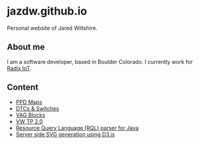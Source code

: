 # jazdw.github.io

Personal website of Jared Wiltshire.

## About me

I am a software developer, based in Boulder Colorado.
I currently work for [Radix IoT](https://github.com/RadixIoT).

## Content

* [PPD Maps](ppd_maps.md)
* [DTCs & Switches](ppd_sid_dtcs.md)
* [VAG Blocks](vag_blocks.md)
* [VW TP 2.0](vw_tp20_can_bus.md)
* [Resource Query Language (RQL) parser for Java](rql_parser_java.md)
* [Server side SVG generation using D3.js](server_side_svg_generation.md)
